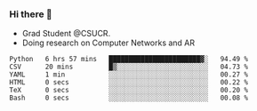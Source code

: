 ### Hi there 👋
- Grad Student @CSUCR. 
- Doing research on Computer Networks and AR
<!--START_SECTION:waka-->

```text
Python   6 hrs 57 mins   ███████████████████████▓░   94.49 %
CSV      20 mins         █▒░░░░░░░░░░░░░░░░░░░░░░░   04.73 %
YAML     1 min           ░░░░░░░░░░░░░░░░░░░░░░░░░   00.27 %
HTML     0 secs          ░░░░░░░░░░░░░░░░░░░░░░░░░   00.22 %
TeX      0 secs          ░░░░░░░░░░░░░░░░░░░░░░░░░   00.20 %
Bash     0 secs          ░░░░░░░░░░░░░░░░░░░░░░░░░   00.08 %
```

<!--END_SECTION:waka-->
<!--
**jluo117/jluo117** is a ✨ _special_ ✨ repository because its `README.md` (this file) appears on your GitHub profile.

Here are some ideas to get you started:

- 🔭 I’m currently working on ...
- 🌱 I’m currently learning ...
- 👯 I’m looking to collaborate on ...
- 🤔 I’m looking for help with ...
- 💬 Ask me about ...
- 📫 How to reach me: ...
- 😄 Pronouns: ...
- ⚡ Fun fact: ...
-->
